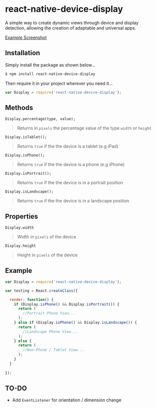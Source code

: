 # react-native-device-display
A simple way to create dynamic views through device and display detection, allowing the creation of adaptable and universal apps.

[Example Screenshot](http://i.imgur.com/EuxmMd2.png?1)

## Installation

Simply install the package as shown below...
```sh
$ npm install react-native-device-display
```
Then require it in your project wherever you need it...
```javascript
var Display = require('react-native-device-display');
```

## Methods

`Display.percentage(type, value);`
> Returns in `pixels` the percentage value of the type `width` or `height`

`Display.isTablet();`
> Returns `true` if the the device is a tablet (e.g iPad)

`Display.isPhone();`
> Returns `true` if the the device is a phone (e.g iPhone)

`Display.isPortrait();`
> Returns `true` if the the device is in a portrait position 

`Display.isLandscape();`
> Returns `true` if the the device is in a landscape position

## Properties

`Display.width`
> Width in `pixels` of the device

`Display.height`
> Height in `pixels` of the device

## Example

```javascript
var Display = require('react-native-device-display');

var testing = React.createClass({

  render: function() {
    if (Display.isPhone() && Display.isPortrait()) {
      return (
        //Portrait Phone View...
      );
    } else if (Display.isPhone() && Display.isLandscape()) {
      return (
        //Landscape Phone View...
      );
    } else {
      return (
        //Non-Phone / Tablet View...
      );
    }
  }
  
});
```

## TO-DO
- Add `EventListener` for orientation / dimension change

